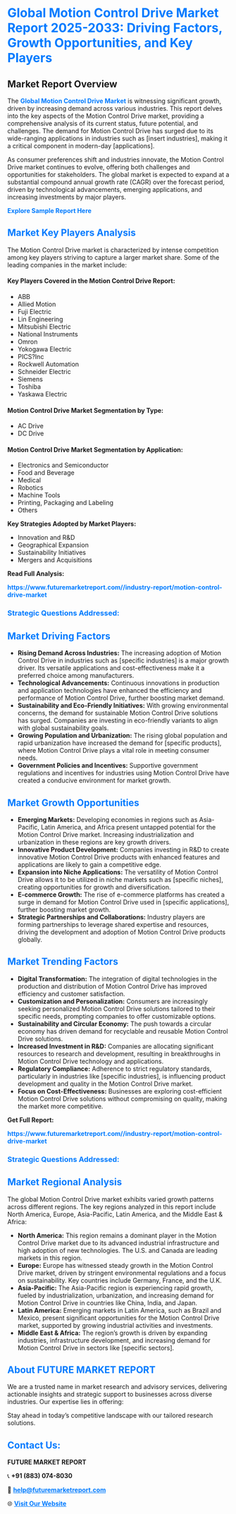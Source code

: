 <h1 style="color: #007BFF;">Global Motion Control Drive Market Report 2025-2033: Driving Factors, Growth Opportunities, and Key Players</h1>

<section id="overview">
<h2>Market Report Overview</h2>
<p>The <a href="https://www.futuremarketreport.com//industry-report/motion-control-drive-market" style="color: #007BFF; text-decoration: none;"><strong>Global Motion Control Drive Market</strong></a> is witnessing significant growth, driven by increasing demand across various industries. This report delves into the key aspects of the Motion Control Drive market, providing a comprehensive analysis of its current status, future potential, and challenges. The demand for Motion Control Drive has surged due to its wide-ranging applications in industries such as [insert industries], making it a critical component in modern-day [applications].</p>
<p>As consumer preferences shift and industries innovate, the Motion Control Drive market continues to evolve, offering both challenges and opportunities for stakeholders. The global market is expected to expand at a substantial compound annual growth rate (CAGR) over the forecast period, driven by technological advancements, emerging applications, and increasing investments by major players.</p>
</section>

<section id="overview">
<p><a href="https://www.futuremarketreport.com//request-sample/reportId=92306" style="color: #007BFF; text-decoration: none;"><strong>Explore Sample Report Here</strong></a></p>
</section>

<section id="key-players">
<h2 style="color: #007BFF;">Market Key Players Analysis</h2>
<p>The Motion Control Drive market is characterized by intense competition among key players striving to capture a larger market share. Some of the leading companies in the market include:</p>
<h4>Key Players Covered in the Motion Control Drive Report:</h4>
<ul><li>ABB</li><li>Allied Motion</li><li>Fuji Electric</li><li>Lin Engineering</li><li>Mitsubishi Electric</li><li>National Instruments</li><li>Omron</li><li>Yokogawa Electric</li><li>PICS?Inc</li><li>Rockwell Automation</li><li>Schneider Electric</li><li>Siemens</li><li>Toshiba</li><li>Yaskawa Electric</li></ul>
<h4>Motion Control Drive Market Segmentation by Type:</h4>
<ul><li>AC Drive</li><li>DC Drive</li></ul>

<h4>Motion Control Drive Market Segmentation by Application:</h4>
<ul><li>Electronics and Semiconductor</li><li>Food and Beverage</li><li>Medical</li><li>Robotics</li><li>Machine Tools</li><li>Printing, Packaging and Labeling</li><li>Others</li></ul>
<p><strong>Key Strategies Adopted by Market Players:</strong></p>
<ul>
<li>Innovation and R&D</li>
<li>Geographical Expansion</li>
<li>Sustainability Initiatives</li>
<li>Mergers and Acquisitions</li>
</ul>
</section>

<section>
<p><strong>Read Full Analysis: </strong></p><a href="https://www.futuremarketreport.com//industry-report/motion-control-drive-market" style="color: #007BFF; text-decoration: none;"><strong>https://www.futuremarketreport.com//industry-report/motion-control-drive-market</strong></a>
<h3 style="color: #007BFF;">Strategic Questions Addressed:</h3>
</section>

<section id="driving-factors">
<h2 style="color: #007BFF;">Market Driving Factors</h2>
<ul>
<li><strong>Rising Demand Across Industries:</strong> The increasing adoption of Motion Control Drive in industries such as [specific industries] is a major growth driver. Its versatile applications and cost-effectiveness make it a preferred choice among manufacturers.</li>
<li><strong>Technological Advancements:</strong> Continuous innovations in production and application technologies have enhanced the efficiency and performance of Motion Control Drive, further boosting market demand.</li>
<li><strong>Sustainability and Eco-Friendly Initiatives:</strong> With growing environmental concerns, the demand for sustainable Motion Control Drive solutions has surged. Companies are investing in eco-friendly variants to align with global sustainability goals.</li>
<li><strong>Growing Population and Urbanization:</strong> The rising global population and rapid urbanization have increased the demand for [specific products], where Motion Control Drive plays a vital role in meeting consumer needs.</li>
<li><strong>Government Policies and Incentives:</strong> Supportive government regulations and incentives for industries using Motion Control Drive have created a conducive environment for market growth.</li>
</ul>
</section>

<section id="growth-opportunities">
<h2 style="color: #007BFF;">Market Growth Opportunities</h2>
<ul>
<li><strong>Emerging Markets:</strong> Developing economies in regions such as Asia-Pacific, Latin America, and Africa present untapped potential for the Motion Control Drive market. Increasing industrialization and urbanization in these regions are key growth drivers.</li>
<li><strong>Innovative Product Development:</strong> Companies investing in R&D to create innovative Motion Control Drive products with enhanced features and applications are likely to gain a competitive edge.</li>
<li><strong>Expansion into Niche Applications:</strong> The versatility of Motion Control Drive allows it to be utilized in niche markets such as [specific niches], creating opportunities for growth and diversification.</li>
<li><strong>E-commerce Growth:</strong> The rise of e-commerce platforms has created a surge in demand for Motion Control Drive used in [specific applications], further boosting market growth.</li>
<li><strong>Strategic Partnerships and Collaborations:</strong> Industry players are forming partnerships to leverage shared expertise and resources, driving the development and adoption of Motion Control Drive products globally.</li>
</ul>
</section>

<section id="trending-factors">
<h2 style="color: #007BFF;">Market Trending Factors</h2>
<ul>
<li><strong>Digital Transformation:</strong> The integration of digital technologies in the production and distribution of Motion Control Drive has improved efficiency and customer satisfaction.</li>
<li><strong>Customization and Personalization:</strong> Consumers are increasingly seeking personalized Motion Control Drive solutions tailored to their specific needs, prompting companies to offer customizable options.</li>
<li><strong>Sustainability and Circular Economy:</strong> The push towards a circular economy has driven demand for recyclable and reusable Motion Control Drive solutions.</li>
<li><strong>Increased Investment in R&D:</strong> Companies are allocating significant resources to research and development, resulting in breakthroughs in Motion Control Drive technology and applications.</li>
<li><strong>Regulatory Compliance:</strong> Adherence to strict regulatory standards, particularly in industries like [specific industries], is influencing product development and quality in the Motion Control Drive market.</li>
<li><strong>Focus on Cost-Effectiveness:</strong> Businesses are exploring cost-efficient Motion Control Drive solutions without compromising on quality, making the market more competitive.</li>
</ul>
</section>

<section>
<p><strong>Get Full Report: </strong></p><a href="https://www.futuremarketreport.com//industry-report/motion-control-drive-market" style="color: #007BFF; text-decoration: none;"><strong>https://www.futuremarketreport.com//industry-report/motion-control-drive-market</strong></a>
<h3 style="color: #007BFF;">Strategic Questions Addressed:</h3>
</section>


<section id="regional-analysis">
<h2 style="color: #007BFF;">Market Regional Analysis</h2>
<p>The global Motion Control Drive market exhibits varied growth patterns across different regions. The key regions analyzed in this report include North America, Europe, Asia-Pacific, Latin America, and the Middle East & Africa:</p>
<ul>
<li><strong>North America:</strong> This region remains a dominant player in the Motion Control Drive market due to its advanced industrial infrastructure and high adoption of new technologies. The U.S. and Canada are leading markets in this region.</li>
<li><strong>Europe:</strong> Europe has witnessed steady growth in the Motion Control Drive market, driven by stringent environmental regulations and a focus on sustainability. Key countries include Germany, France, and the U.K.</li>
<li><strong>Asia-Pacific:</strong> The Asia-Pacific region is experiencing rapid growth, fueled by industrialization, urbanization, and increasing demand for Motion Control Drive in countries like China, India, and Japan.</li>
<li><strong>Latin America:</strong> Emerging markets in Latin America, such as Brazil and Mexico, present significant opportunities for the Motion Control Drive market, supported by growing industrial activities and investments.</li>
<li><strong>Middle East & Africa:</strong> The region’s growth is driven by expanding industries, infrastructure development, and increasing demand for Motion Control Drive in sectors like [specific sectors].</li>
</ul>
</section>

<footer>
<h2 style="color: #007BFF;">About FUTURE MARKET REPORT</h2>
<p>We are a trusted name in market research and advisory services, delivering actionable insights and strategic support to businesses across diverse industries. Our expertise lies in offering:</p>

<p>Stay ahead in today’s competitive landscape with our tailored research solutions.</p>

<h2 style="color: #007BFF;">Contact Us:</h2>
<p><strong>FUTURE MARKET REPORT</strong></p>
<p>📞 <strong>+91 (883) 074-8030</strong></p>
<p>📧 <strong><a href="mailto:help@futuremarketreport.com" style="color: #007BFF;">help@futuremarketreport.com</a></strong></p>
<p>🌐 <strong><a href="https://www.futuremarketreport.com/" style="color: #007BFF;">Visit Our Website</a></strong></p>
</footer>
